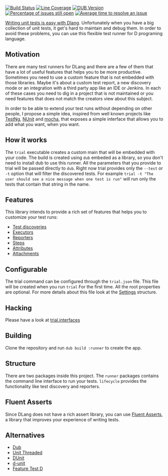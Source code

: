 [![Build Status](https://travis-ci.org/gedaiu/trial.svg?branch=master)](https://travis-ci.org/gedaiu/trial)
[![Line Coverage](http://trial.szabobogdan.com/artifacts/coverage/html/coverage-shield.svg)](http://trial.szabobogdan.com/artifacts/coverage/html/index.html)
[![DUB Version](https://img.shields.io/dub/v/trial.svg)](https://code.dlang.org/packages/trial)
[![Percentage of issues still open](http://isitmaintained.com/badge/open/gedaiu/trial.svg)](http://isitmaintained.com/project/gedaiu/trial "Percentage of issues still open")
[![Average time to resolve an issue](http://isitmaintained.com/badge/resolution/gedaiu/trial.svg)](http://isitmaintained.com/project/gedaiu/trial "Average time to resolve an issue")


[Writing unit tests is easy with Dlang](https://dlang.org/spec/unittest.html). Unfortunately
when you have a big collection of unit tests, it get's hard to maintain and debug them. In order
to avoid these problems, you can use this flexible test runner for D programing language.

## Motivation

There are many test runners for DLang and there are a few of them that have a lot of useful features
that helps you to be more productive. Sometimes you need to use a custom feature that is not embedded
with those libraries. Maybe it's about a custom test report, a new discovery mode or an integration with
a third party app like an IDE or Jenkins. In each of these cases you need to dig in a project that is
not maintained or you need features that does not match the creators view about this subject.

In order to be able to extend your test runs without depending on other people, I propose a simple
idea, inspired from well known projects like [TestNg](http://testng.org/doc/),
[NUnit](https://github.com/nunit/docs/wiki) and [mocha](https://mochajs.org/), that exposes a simple
interface that allows you to add what you want, when you want.

## How it works

The `trial` executable creates a custom main that will be embedded with your code. The build is created
using `dub` embeded as a library, so you don't need to install dub to use this runner. All the parameters that you
provide to trial will be passed directly to `dub`. Right now trial provides only the `--test` or `-t` option that will
filter the discovered tests. For example `trial -t "The user should see a nice message when one test is run"` will run
only the tests that contain that string in the name.

## Features

This library intends to provide a rich set of features that helps you to customize your test runs:
  - [Test discoveries](doc/test-discovery.md)
  - [Executors](doc/executors.md)
  - [Reporters](doc/reporters.md)
  - [Steps](doc/steps.md)
  - [Attributes](doc/attributes.md)
  - [Attachments](doc/attachments.md)

## Configurable

The trial command can be configured through the `trial.json` file. This file will be created when you run `trial`
For the first time. All the root properties are optional. For more details about this file look at the
[Settings](http://trial.szabobogdan.com/api/trial/settings/Settings.html) structure.

## Hacking

Please have a look at [trial.interfaces](http://trial.szabobogdan.com/api/trial/interfaces.html)

## Building

Clone the repository and run `dub build :runner` to create the app.

## Structure

There are two packages inside this project. The `runner` packages contains the command line interface
to run your tests. `lifecycle` provides the functionality like test discovery and reporters.

## Fluent Asserts

Since DLang does not have a rich assert library, you can use [Fluent Asserts](http://fluentasserts.szabobogdan.com/), a library
that improves your experience of writing tests.

## Alternatives

  - [Dub](https://code.dlang.org/docs/commandline)
  - [Unit Threaded](https://code.dlang.org/packages/unit-threaded)
  - [DUnit](https://code.dlang.org/packages/dunit)
  - [d-unit](https://code.dlang.org/packages/d-unit)
  - [Feature Test D](https://code.dlang.org/packages/feature-test-d)
